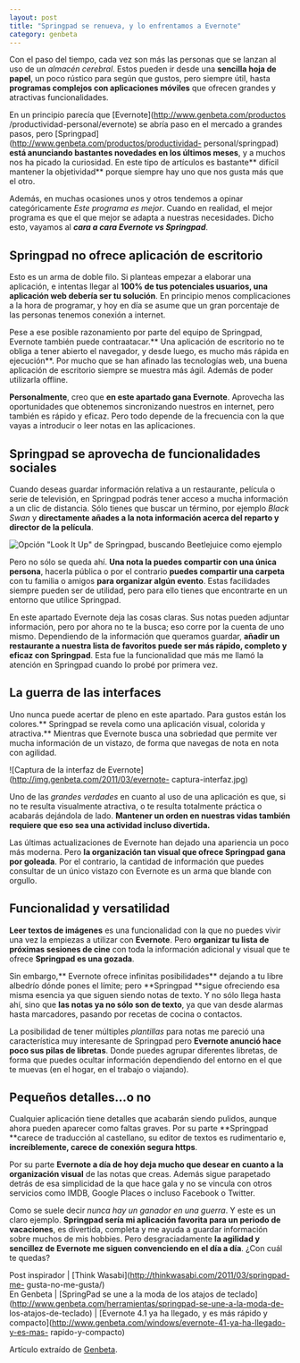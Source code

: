 ```yaml
---
layout: post
title: "Springpad se renueva, y lo enfrentamos a Evernote"
category: genbeta
---
```




Con el paso del tiempo, cada vez son más las personas que se lanzan al uso de
un _almacén cerebral_. Estos pueden ir desde una **sencilla hoja de papel**,
un poco rústico para según que gustos, pero siempre útil, hasta **programas
complejos con aplicaciones móviles** que ofrecen grandes y atractivas
funcionalidades.

En un principio parecía que [Evernote](http://www.genbeta.com/productos
/productividad-personal/evernote) se abría paso en el mercado a grandes pasos,
pero [Springpad](http://www.genbeta.com/productos/productividad-
personal/springpad) **está anunciando bastantes novedades en los últimos
meses**, y a muchos nos ha picado la curiosidad. En este tipo de artículos es
bastante** difícil mantener la objetividad** porque siempre hay uno que nos
gusta más que el otro.

Además, en muchas ocasiones unos y otros tendemos a opinar categóricamente
_Este programa es mejor_. Cuando en realidad, el mejor programa es que el que
mejor se adapta a nuestras necesidades. Dicho esto, vayamos al **_cara a cara
Evernote vs Springpad_**.  
  

## Springpad no ofrece aplicación de escritorio

  
Esto es un arma de doble filo. Si planteas empezar a elaborar una aplicación,
e intentas llegar al **100% de tus potenciales usuarios, una aplicación web
debería ser tu solución**. En principio menos complicaciones a la hora de
programar, y hoy en día se asume que un gran porcentaje de las personas
tenemos conexión a internet.

Pese a ese posible razonamiento por parte del equipo de Springpad, Evernote
también puede contraatacar.** Una aplicación de escritorio no te obliga a
tener abierto el navegador, y desde luego, es mucho más rápida en ejecución**.
Por mucho que se han afinado las tecnologías web, una buena aplicación de
escritorio siempre se muestra más ágil. Además de poder utilizarla offline.

**Personalmente**, creo que **en este apartado gana Evernote**. Aprovecha las oportunidades que obtenemos sincronizando nuestros en internet, pero también es rápido y eficaz. Pero todo depende de la frecuencia con la que vayas a introducir o leer notas en las aplicaciones.

## Springpad se aprovecha de funcionalidades sociales

  
Cuando deseas guardar información relativa a un restaurante, película o serie
de televisión, en Springpad podrás tener acceso a mucha información a un clic
de distancia. Sólo tienes que buscar un término, por ejemplo _Black Swan_ y
**directamente añades a la nota información acerca del reparto y director de
la película**.

![Opción "Look It Up" de Springpad, buscando Beetlejuice como
ejemplo](http://img.genbeta.com/2011/03/look-it-up-springpad-beetlejuice.jpg)

Pero no sólo se queda ahí. **Una nota la puedes compartir con una única
persona**, hacerla pública o por el contrario **puedes compartir una carpeta**
con tu familia o amigos **para organizar algún evento**. Estas facilidades
siempre pueden ser de utilidad, pero para ello tienes que encontrarte en un
entorno que utilice Springpad.

En este apartado Evernote deja las cosas claras. Sus notas pueden adjuntar
información, pero por ahora no te la busca; eso corre por la cuenta de uno
mismo. Dependiendo de la información que queramos guardar, **añadir un
restaurante a nuestra lista de favoritos puede ser más rápido, completo y
eficaz con Springpad**. Esta fue la funcionalidad que más me llamó la atención
en Springpad cuando lo probé por primera vez.

## La guerra de las interfaces

  
Uno nunca puede acertar de pleno en este apartado. Para gustos están los
colores.** Springpad se revela como una aplicación visual, colorida y
atractiva.** Mientras que Evernote busca una sobriedad que permite ver mucha
información de un vistazo, de forma que navegas de nota en nota con agilidad.

![Captura de la interfaz de Evernote](http://img.genbeta.com/2011/03/evernote-
captura-interfaz.jpg)

Uno de las _grandes verdades_ en cuanto al uso de una aplicación es que, si no
te resulta visualmente atractiva, o te resulta totalmente práctica o acabarás
dejándola de lado. **Mantener un orden en nuestras vidas también requiere que
eso sea una actividad incluso divertida.**

Las últimas actualizaciones de Evernote han dejado una apariencia un poco más
moderna. Pero **la organización tan visual que ofrece Springpad gana por
goleada**. Por el contrario, la cantidad de información que puedes consultar
de un único vistazo con Evernote es un arma que blande con orgullo.

## Funcionalidad y versatilidad

  
**Leer textos de imágenes** es una funcionalidad con la que no puedes vivir una vez la empiezas a utilizar con **Evernote**. Pero **organizar tu lista de próximas sesiones de cine** con toda la información adicional y visual que te ofrece **Springpad es una gozada**. 

Sin embargo,** Evernote ofrece infinitas posibilidades** dejando a tu libre
albedrío dónde pones el límite; pero **Springpad **sigue ofreciendo esa misma
esencia ya que siguen siendo notas de texto. Y no sólo llega hasta ahí, sino
que **las notas ya no sólo son de texto**, ya que van desde alarmas hasta
marcadores, pasando por recetas de cocina o contactos.

La posibilidad de tener múltiples _plantillas_ para notas me pareció una
característica muy interesante de Springpad pero **Evernote anunció hace poco
sus pilas de libretas**. Donde puedes agrupar diferentes libretas, de forma
que puedes ocultar información dependiendo del entorno en el que te muevas (en
el hogar, en el trabajo o viajando).

## Pequeños detalles…o no

  
Cualquier aplicación tiene detalles que acabarán siendo pulidos, aunque ahora
pueden aparecer como faltas graves. Por su parte **Springpad **carece de
traducción al castellano, su editor de textos es rudimentario e,
**increíblemente, carece de conexión segura https**.

Por su parte **Evernote a día de hoy deja mucho que desear en cuanto a la
organización visual** de las notas que creas. Además sigue parapetado detrás
de esa simplicidad de la que hace gala y no se vincula con otros servicios
como IMDB, Google Places o incluso Facebook o Twitter.

Como se suele decir _nunca hay un ganador en una guerra_. Y este es un claro
ejemplo. **Springpad sería mi aplicación favorita para un periodo de
vacaciones**, es divertida, completa y me ayuda a guardar información sobre
muchos de mis hobbies. Pero desgraciadamente **la agilidad y sencillez de
Evernote me siguen convenciendo en el día a día**. ¿Con cuál te quedas?

Post inspirador | [Think Wasabi](http://thinkwasabi.com/2011/03/springpad-me-
gusta-no-me-gusta/)  
En Genbeta | [SpringPad se une a la moda de los atajos de
teclado](http://www.genbeta.com/herramientas/springpad-se-une-a-la-moda-de-
los-atajos-de-teclado) | [Evernote 4.1 ya ha llegado, y es más rápido y
compacto](http://www.genbeta.com/windows/evernote-41-ya-ha-llegado-y-es-mas-
rapido-y-compacto)

Artículo extraído de [Genbeta](http://www.genbeta.com).